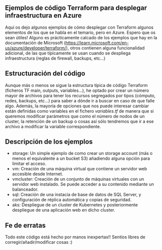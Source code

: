 ## Ejemplos de código Terraform para desplegar infraestructura en Azure

Aquí os dejo algunos ejemplos de cómo desplegar con Terraform algunos elementos de los que se habla en el temario, pero en Azure. Espero que os sean útiles! 
Alguno es prácticamente calcado de los ejemplos que hay en la documentación de Microsoft (https://learn.microsoft.com/en-us/azure/developer/terraform/), otros contienen alguna funcionalidad adicional, de las que típicamente se usan cuando se despliega infraestructura (reglas de firewall, backups, etc...)

## Estructuración del código

Aunque más o menos se sigue la estructura típica de código Terraform (ficheros TF main, outputs, variables...), he optado por crear un número mayor de archivos para tener los recursos segregados por tipos (cómputo, redes, backups, etc...) para saber a dónde ir a buscar en caso de que falle algo. Además, la mayoría de opciones que nos puede interesar cambiar están definidas como variables en el fichero *variables.tf* de manera que si queremos modificar parámetros que como el número de nodos de un cluster, la retención de un backup o cosas así sólo tendremos que ir a ese archivo a modificar la variable correspondiente. 

## Descripción de los ejemplos 

* storage: Un simple ejemplo de como crear un storage account (más o menos el equivalente a un bucket S3) añadiendo alguna opción para limitar el acceso. 
* vm: Creación de una máquina virtual que contiene un servidor web accesible desde Internet. 
* vmcluster: Creación de un conjunto de máquinas virtuales con un servidor web instalado. Se puede acceder a su contenido mediante un balanceador.
* sql: Creación de una instacia de base de datos de SQL Server, y configuración de réplica automática y copias de seguridad.
* aks: Despliegue de un cluster de Kubernetes y posteriormente despliegue de una aplicación web en dicho cluster.

## Fe de erratas

Todo este código está hecho por manos inexpertas!! Sentíos libres de corregir/añadir/modificar cosas :)